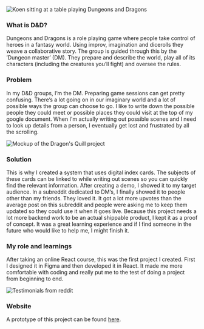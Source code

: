 ![Koen sitting at a table playing Dungeons and Dragons](ProjectsImages/DragonsQuill/DragonsQuill-playingPhoto.jpg)

### What is D&D?

Dungeons and Dragons is a role playing game where people take control of heroes in a fantasy world. Using improv, imagination and dicerolls they weave a collaborative story. The group is guided through this by the ’Dungeon master’ (DM). They prepare and describe the world, play all of its characters (including the creatures you’ll fight) and oversee the rules.

### Problem

In my D&D groups, I’m the DM. Preparing game sessions can get pretty confusing. There’s a lot going on in our imaginary world and a lot of possible ways the group can choose to go. I like to write down the possible people they could meet or possible places they could visit at the top of my google document. When I'm actually writing out possible scenes and I need to look up details from a person, I eventually get lost and frustrated by all the scrolling.

![Mockup of the Dragon's Quill project](ProjectsImages/DragonsQuill/DragonsQuill-mockup.jpg)

### Solution

This is why I created a system that uses digital index cards. The subjects of these cards can be linked to while writing out scenes so you can quickly find the relevant information. After creating a demo, I showed it to my target audience. In a subreddit dedicated to DM’s, I finally showed it to people other than my friends. They loved it. It got a lot more upvotes than the average post on this subreddit and people were asking me to keep them updated so they could use it when it goes live. Because this project needs a lot more backend work to be an actual shippable product, I kept it as a proof of concept. It was a great learning experience and if I find someone in the future who would like to help me, I might finish it.

### My role and learnings

After taking an online React course, this was the first project I created. First I designed it in Figma and then developed it in React. It made me more comfortable with coding and really put me to the test of doing a project from beginning to end.

![Testimonials from reddit](ProjectsImages/DragonsQuill/DragonsQuill-testimonials.jpg)

### Website

A prototype of this project can be found [here](https://dragons-quill.web.app/).
